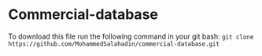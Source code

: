 # Commercial-database
To download this file run the following command in your git bash:
```git clone https://github.com/MohammedSalahadin/commercial-database.git```

